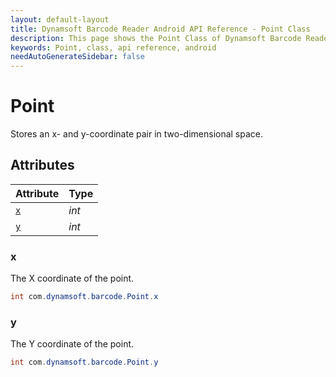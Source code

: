 ```yaml
---
layout: default-layout
title: Dynamsoft Barcode Reader Android API Reference - Point Class
description: This page shows the Point Class of Dynamsoft Barcode Reader for Android SDK.
keywords: Point, class, api reference, android
needAutoGenerateSidebar: false
---
```



# Point

Stores an x- and y-coordinate pair in two-dimensional space.

## Attributes
  
| Attribute | Type |
|---------- | ---- |
| [`x`](#x) | *int* |
| [`y`](#y) | *int* |

### x

The X coordinate of the point.

```java
int com.dynamsoft.barcode.Point.x
```

### y

The Y coordinate of the point.

```java
int com.dynamsoft.barcode.Point.y
```
